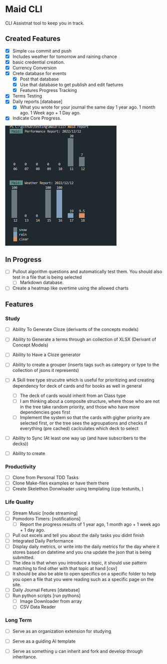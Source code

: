 # Maid CLI

CLI Assistnat tool to keep you in track.


## Created Features

- [x] Simple `coa` commit and push
- [x] Includes weather for tomorrow and raining chance
- [x] basic credential creation.
- [x] Currency Conversion
- [x] Crete database for events
  - [x] Post that database
  - [x] Use that database to get publish and edit faetures
  - [x] Features Progress Tracking
- [x] Terms Testing
- [x] Daily reports [database]
  - [x] What you wrote for your journal the same day 1 year ago. 1 month ago. 1 Week ago + 1 Day ago.
- [x] Indicate Core Progress.

![](./img/2022-12-12-17-14-57.png)

## In Progress


- [ ] Pullout algorithm questions and automatically test them. You should also test in a file that is being selected 
  - [ ] Markdown database.
- [ ] Create a heatmap like overtime using the allowed charts

## Features

### Study

- [ ] Ability To Generate Cloze (derivants of the concepts models)
- [ ] Ability to Generate a terms through an collection of XLSX (Derivant of Concept Models)
- [ ] Ability to Have a Cloze generator
- [ ] Ability to create a grouper (inserts tags such as category or type to the collection of jsons it represents)
- [ ] A Skill tree type strucutre which is useful for prioritizing and creating dependency for deck of cards and for books as well in general
  - [ ] The deck of cards would inherit from an Class type
  - [ ] I am thinking about a composite structure, where those who are not in the tree take random priority, and those who have more dependencies goes first
  - [ ] Implement the system so that the cards with gigher priority are selected first, or the tree sees the agroupations and checks if everything (pre cached) caclculates which deck to select
- [ ] Ability to Sync (At least one way up (and have subscribers to the decks)) 
- [ ] Ability to create


### Productivity


- [ ] Clone from Personal TDD Tasks
- [ ] Clone Make-files examples or have them there
- [ ] Create Skelethon Donwloader using templating (cpp testunits, ) 

### Life Quality


- [ ] Stream Music [node streaming]
- [ ] Pomodoro Timers: [notifications]
  - [ ] Report the progress results of 1 year ago, 1 month ago + 1 week ago + 1 day ago.
- [ ] Pull out excels and tell you about the daily tasks you didnt finish
- [ ] Integrated Daily Performance
- [ ] Display daily metrics, or write into the daily metrics for the day where it stores based on datetime and you cna update the json that is being submitted.
- [ ] The idea is that when you introduce a topic, it should use pattern matching to find other with that topic at hand [csv]
- [ ] It should be also be able to open specifics on a specific folder to help you open a file that you were reading such as a specific page on the site.
- [ ] Daily Journal Fetures [datebase]
- [ ] Run python scripts [run pythons]
  - [ ] Image Downloader from array
  - [ ] CSV Data Reader

### Long Term

- [ ] Serve as an organization extension for studying
- [ ] Serve as a guiding AI template
- [ ] Serve as something u can inherit and fork and develop through inheritance.














